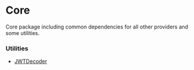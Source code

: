# Core

Core package including common dependencies for all other providers and some utilities.

 ### Utilities
 - [JWTDecoder](/Sources/Auth/Core/JWTDecoder.swift)
